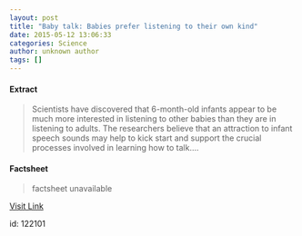 ```yaml
---
layout: post
title: "Baby talk: Babies prefer listening to their own kind"
date: 2015-05-12 13:06:33
categories: Science
author: unknown author
tags: []
---
```



#### Extract
>Scientists have discovered that 6-month-old infants appear to be much more interested in listening to other babies than they are in listening to adults. The researchers believe that an attraction to infant speech sounds may help to kick start and support the crucial processes involved in learning how to talk....

#### Factsheet
>factsheet unavailable

[Visit Link](http://feeds.sciencedaily.com/~r/sciencedaily/~3/2NdG3JbML20/150512090633.htm)

id:  122101
